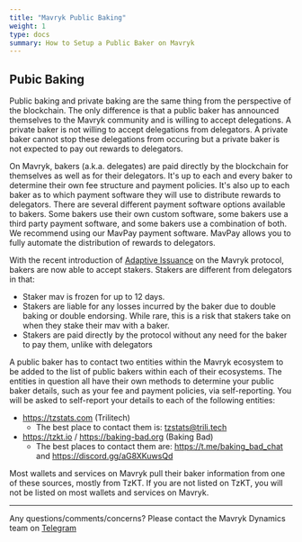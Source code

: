 ```yaml
---
title: "Mavryk Public Baking"
weight: 1
type: docs
summary: How to Setup a Public Baker on Mavryk
---
```


## Pubic Baking
Public baking and private baking are the same thing from the perspective of the blockchain. The only difference is that a public baker has announced themselves to the Mavryk community and is willing to accept delegations. A private baker is not willing to accept delegations from delegators. A private baker cannot stop these delegations from occuring but a private baker is not expected to pay out rewards to delegators.

On Mavryk, bakers (a.k.a. delegates) are paid directly by the blockchain for themselves as well as for their delegators. It's up to each and every baker to determine their own fee structure and payment policies. It's also up to each baker as to which payment software they will use to distribute rewards to delegators. There are several different payment software options available to bakers. Some bakers use their own custom software, some bakers use a third party payment software, and some bakers use a combination of both. We recommend using our MavPay payment software. MavPay allows you to fully automate the distribution of rewards to delegators.

With the recent introduction of [Adaptive Issuance](https://research-development.nomadic-labs.com/adaptive-issuance-paris.html#the-new-staker-role) on the Mavryk protocol, bakers are now able to accept stakers. Stakers are different from delegators in that:
* Staker mav is frozen for up to 12 days.
* Stakers are liable for any losses incurred by the baker due to double baking or double endorsing. While rare, this is a risk that stakers take on when they stake their mav with a baker.
* Stakers are paid directly by the protocol without any need for the baker to pay them, unlike with delegators

A public baker has to contact two entities within the Mavryk ecosystem to be added to the list of public bakers within each of their ecosystems. The entities in question all have their own methods to determine your public baker details, such as your fee and payment policies, via self-reporting. You will be asked to self-report your details to each of the following entities:
* https://tzstats.com (Trilitech)
  * The best place to contact them is: tzstats@trili.tech
* https://tzkt.io / https://baking-bad.org (Baking Bad)
  * The best places to contact them are: https://t.me/baking_bad_chat and https://discord.gg/aG8XKuwsQd

Most wallets and services on Mavryk pull their baker information from one of these sources, mostly from TzKT. If you are not listed on TzKT, you will not be listed on most wallets and services on Mavryk.


---

Any questions/comments/concerns? Please contact the Mavryk Dynamics team on
[Telegram](https://t.me/MavrykNetwork) 